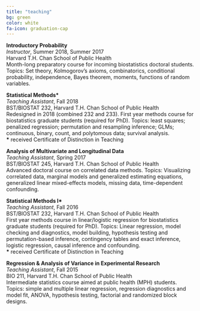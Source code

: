 ```yaml
---
title: "teaching"
bg: green
color: white
fa-icon: graduation-cap
---
```





**Introductory Probability**   
*Instructor*, Summer 2018, Summer 2017   
Harvard T.H. Chan School of Public Health      
Month-long preparatory course for incoming biostatistics doctoral students. Topics: Set theory, Kolmogorov’s axioms, combinatorics, conditional probability, independence, Bayes theorem, moments, functions of random variables. 

**Statistical Methods\***   
*Teaching Assistant*, Fall 2018   
BST/BIOSTAT 232, Harvard T.H. Chan School of Public Health    
Redesigned in 2018 (combined 232 and 233). First year methods course for biostatistics graduate students (required for PhD). Topics: least squares; penalized regression; permutation and resampling inference; GLMs; continuous, binary, count, and polytomous data; survival analysis.   
**\*** received Certificate of Distinction in Teaching 

**Analysis of Multivariate and Longitudinal Data**   
*Teaching Assistant*, Spring 2017   
BST/BIOSTAT 245, Harvard T.H. Chan School of Public Health     
Advanced doctoral course on correlated data methods. Topics: Visualizing correlated data, marginal models and generalized estimating equations, generalized linear mixed-effects models, missing data, time-dependent confounding.    

**Statistical Methods I\***   
*Teaching Assistant*, Fall 2016   
BST/BIOSTAT 232, Harvard T.H. Chan School of Public Health     
First year methods course in linear/logistic regression for biostatistics graduate students (required for PhD). Topics: Linear regression, model checking and diagnostics, model building, hypothesis testing and permutation-based inference, contingency tables and exact inference, logistic regression, causal inference and confounding.    
**\*** received Certificate of Distinction in Teaching 

**Regression & Analysis of Variance in Experimental Research**   
*Teaching Assistant*, Fall 2015   
BIO 211, Harvard T.H. Chan School of Public Health   
Intermediate statistics course aimed at public health (MPH) students. Topics: simple and multiple linear regression, regression diagnostics and model fit, ANOVA, hypothesis testing, factorial and randomized block designs. 
